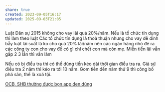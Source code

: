 ```yaml
---
share: true
created: 2023-09-05T16:17
updated: 2025-09-03T21:05
---
```


Luật Dân sự 2015 không cho vay lãi quá 20%/năm. Nếu là tổ chức tín dụng thì làm theo luật Các tổ chức tín dụng là thoả thuận 
nhưng cho vay dễ dính bẫy luật lãi suất là ko cho quá 20% lãi/năm nên các ngân hàng nhỏ đẻ ra các công ty con cho vay để có gì chỉ chết con mà còn mẹ. Miễn tiền lãi vẫn gấp 2 3 lần thì vẫn làm

Nếu có bị điều tra thì có thể dùng tiền kéo dài thời gian điều tra ra. Giả sử điều tra 2 năm thì kéo ra tới 10 năm. Gom tiền đến năm thứ 9 thì công bố phá sản, thế là xoá tội.

[OCB, SHB thường được bọn app đen dùng](../Ng%C3%A2n%20h%C3%A0ng/Ng%C3%A2n%20h%C3%A0ng%20c%E1%BB%A5%20th%E1%BB%83/OCB,%20SHB%20th%C6%B0%E1%BB%9Dng%20%C4%91%C6%B0%E1%BB%A3c%20b%E1%BB%8Dn%20app%20%C4%91en%20d%C3%B9ng.md)
